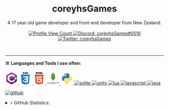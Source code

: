 <h1 align="center">coreyhsGames</h1>

<p align="center">
  A 17 year old game developer and front-end developer from New Zealand.
  <br><br>
  <a href="https://github.com/coreyhsGames">
    <img src="https://komarev.com/ghpvc/?username=coreyhsgames&style=flat-square&label=Profile%20Views&logo=github" alt="Profile View Count"/>
  </a>
  <a href="https://discord.com/users/822561567102730251">
    <img src="https://img.shields.io/badge/Discord-coreyhsGames%230519-%237289da?logo=discord&style=flat-square" alt="Discord: coreyhsGames#0519"/>
  </a>
  <a href="https://twitter.com/coreyhsgames">
    <img src="https://img.shields.io/badge/Twitter-coreyhsGames-%231DA1F2?logo=twitter&style=flat-square" alt="Twitter: coreyhsGames"/>
  </a>
</p>

<br>

---

🛠 <b>Languages and Tools I use often:</b>
<p>

<p align="left"> 
  <a href="https://www.w3schools.com/cs/" target="_blank" rel="noreferrer"> <img src="https://raw.githubusercontent.com/devicons/devicon/master/icons/csharp/csharp-original.svg" alt="csharp" width="40" height="40"/> </a> 
  <a href="https://www.w3schools.com/css/" target="_blank" rel="noreferrer"> <img src="https://raw.githubusercontent.com/devicons/devicon/master/icons/css3/css3-original-wordmark.svg" alt="css3" width="40" height="40"/> </a>
  <a href="https://www.w3.org/html/" target="_blank" rel="noreferrer"> <img src="https://raw.githubusercontent.com/devicons/devicon/master/icons/html5/html5-original-wordmark.svg" alt="html5" width="40" height="40"/> </a> 
  <a href="https://www.mongodb.com/" target="_blank" rel="noreferrer"> <img src="https://raw.githubusercontent.com/devicons/devicon/master/icons/mongodb/mongodb-original-wordmark.svg" alt="mongodb" width="40" height="40"/> </a>
  <a href="https://www.python.org" target="_blank" rel="noreferrer"> <img src="https://raw.githubusercontent.com/devicons/devicon/master/icons/python/python-original.svg" alt="python" width="40" height="40"/> </a> 
  <a href="https://www.sqlite.org/" target="_blank" rel="noreferrer"> <img src="https://www.vectorlogo.zone/logos/sqlite/sqlite-icon.svg" alt="sqlite" width="40" height="40"/> </a>
  <a href="https://unity.com/" target="_blank" rel="noreferrer"> <img src="https://www.vectorlogo.zone/logos/unity3d/unity3d-icon.svg" alt="unity" width="40" height="40"/> </a> 
  <a href="https://lua.org/" target="_blank" rel="noreferrer"> <img src="https://www.vectorlogo.zone/logos/lua/lua-icon.svg" alt="lua" width="40" height="40"/> </a> 
  <a href="https://www.javascript.com/" target="_blank" rel="noreferrer"> <img src="https://upload.vectorlogo.zone/logos/javascript/images/239ec8a4-163e-4792-83b6-3f6d96911757.svg" alt="javascript" width="40" height="40"/> </a> 
  <a href="https://java.com/" target="_blank" rel="noreferrer"> <img src="https://www.vectorlogo.zone/logos/java/java-icon.svg" alt="java" width="40" height="40"/> </a> 
</p>
  <a href="https://github.com/" target="_blank" rel="noreferrer"> <img src="https://www.vectorlogo.zone/logos/github/github-tile.svg" alt="github" width="40" height="40"/> </a> 
</p>

<details>
  <summary>⚡ GitHub Statistics:</summary> 
  <img src="https://github-readme-stats.vercel.app/api/top-langs/?username=coreyhsGames&layout=compact&theme=tokyonight" />
  <img src="https://github-readme-stats.vercel.app/api?username=coreyhsGames&count_private=true&show_icons=true&theme=tokyonight" />
</details>
